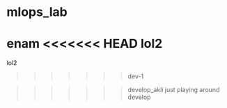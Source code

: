 # mlops_lab

enam
<<<<<<< HEAD
lol2
=======
lol2
>>>>>>> dev-1






>>>>>>> develop_akli
just playing around
>>>>>>> develop
